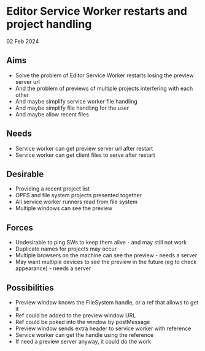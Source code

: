 Editor Service Worker restarts and project handling
===================================================

02 Feb 2024

Aims
----

- Solve the problem of Editor Service Worker restarts losing the preview server url
- And the problem of previews of multiple projects interfering with each other
- And maybe simplify service worker file handling
- And maybe simplify file handling for the user
- And maybe allow recent files

Needs
-----

- Service worker can get preview server url after restart
- Service worker can get client files to serve after restart

Desirable
---------

- Providing a recent project list
- OPFS and file system projects presented together
- All service worker runners read from file system
- Multiple windows can see the preview


Forces
------

- Undesirable to ping SWs to keep them alive - and may still not work
- Duplicate names for projects may occur
- Multiple browsers on the machine can see the preview - needs a server
- May want multiple devices to see the preview in the future (eg to check appearance) - needs a server

Possibilities
-------------

- Preview window knows the FileSystem handle, or a ref that allows to get it
- Ref could be added to the preview window URL
- Ref could be poked into the window by postMessage
- Preview window sends extra header to service worker with reference
- Service worker can get the handle using the reference
- If need a preview server anyway, it could do the work


